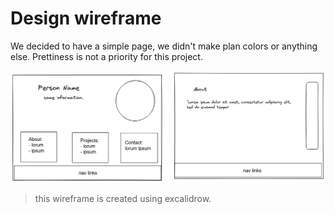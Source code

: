 

# Design wireframe


We decided to have a simple page, we didn't make plan colors or anything else.
Prettiness is not a priority for this project.

![image](Untitled-2021-10-12-1127.png)

> this wireframe is created using excalidrow.

